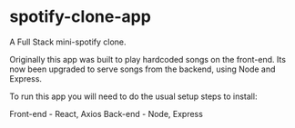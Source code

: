 # spotify-clone-app
A Full Stack mini-spotify clone.

Originally this app was built to play hardcoded songs on the front-end. Its now been upgraded to serve songs from the backend, using Node
and Express.

To run this app you will need to  do the usual setup steps to install:

Front-end - React, Axios
Back-end - Node, Express
